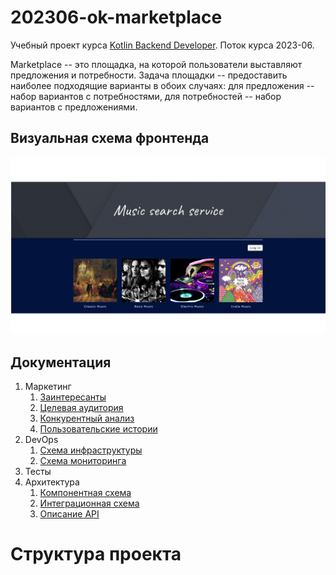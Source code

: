 # 202306-ok-marketplace

Учебный проект курса
[Kotlin Backend Developer](https://otus.ru/lessons/kotlin/?int_source=courses_catalog&int_term=programming).
Поток курса 2023-06.

Marketplace -- это площадка, на которой пользователи выставляют предложения и потребности. Задача
площадки -- предоставить наиболее подходящие варианты в обоих случаях: для предложения -- набор вариантов с
потребностями, для потребностей -- набор вариантов с предложениями.

## Визуальная схема фронтенда

![Макет фронта](imgs/MusicSearchService.png)

## Документация

1. Маркетинг
    1. [Заинтересанты](./docs/01-marketing/01-stakeholders.md)
    2. [Целевая аудитория](./docs/01-marketing/02-target-audience.md)
    3. [Конкурентный анализ](./docs/01-marketing/03-concurrency.md)
    4. [Пользовательские истории](./docs/01-marketing/05-user-stories.md)
2. DevOps
    1. [Схема инфраструктуры](./docs/02-devops/01-infrastruture.md)
    2. [Схема мониторинга](./docs/02-devops/02-monitoring.md)
3. Тесты
4. Архитектура
    1. [Компонентная схема](./docs/04-architecture/01-arch.md)
    2. [Интеграционная схема](./docs/04-architecture/02-integration.md)
    3. [Описание API](./docs/04-architecture/03-api.md)

# Структура проекта

[//]: # (6. [m2l2-testing]&#40;m2l2-testing&#41; - Тестирование проекта, TDD, MDD)

[//]: # ()

[//]: # (## Транспортные модели, API)

[//]: # ()

[//]: # (1. [specs]&#40;specs&#41; - описание API в форме OpenAPI-спецификаций)

[//]: # (2. [ok-marketplace-api-v1-jackson]&#40;ok-marketplace-api-v1-jackson&#41; - Генерация первой версии транспортных модеелй с)

[//]: # (   Jackson)

[//]: # (3. [ok-marketplace-api-v2-kmp]&#40;ok-marketplace-api-v2-kmp&#41; - Генерация второй версии транспортных модеелй с KMP)

[//]: # (4. [ok-marketplace-common]&#40;ok-marketplace-common&#41; - модуль с общими классами для модулей проекта. В частности, там)

[//]: # (   располагаются внутренние модели и контекст.)

[//]: # (5. [ok-marketplace-mappers-v1]&#40;ok-marketplace-mappers-v1&#41; - Мапер между внутренними моделями и моделями API v1)

[//]: # (6. [ok-marketplace-mappers-v2]&#40;ok-marketplace-mappers-v2&#41; - Мапер между внутренними моделями и моделями API v1)

[//]: # ()

[//]: # (## Фреймворки и транспорты)

[//]: # ()

[//]: # (1. [ok-marketplace-app-spring]&#40;ok-marketplace-app-spring&#41; - Приложение на Spring Framework)

[//]: # (1. [ok-marketplace-app-ktor]&#40;ok-marketplace-app-ktor&#41; - Приложение на Ktor JVM/Native)

[//]: # (1. [ok-marketplace-app-knative]&#40;ok-marketplace-app-serverless&#41; - Приложение для Yandex.Cloud lambda)

[//]: # (1. [ok-marketplace-app-rabbit]&#40;ok-marketplace-app-rabbit&#41; - Микросервис на RabbitMQ)

[//]: # (1. [ok-marketplace-app-kafka]&#40;ok-marketplace-app-kafka&#41; - Микросервис на Kafka)

[//]: # ()

[//]: # (## Модули бизнес-логики)

[//]: # ()

[//]: # (1. [ok-marketplace-stubs]&#40;ok-marketplace-stubs&#41; - Стабы для ответов сервиса)

[//]: # (1. [ok-marketplace-biz]&#40;ok-marketplace-biz&#41; - Модуль бизнес-логики приложения)

[//]: # ()

[//]: # (## Хранение, репозитории, базы данных)

[//]: # ()

[//]: # (1. [ok-marketplace-repo-tests]&#40;ok-marketplace-repo-tests&#41; - Базовые тесты для репозиториев всех баз данных)

[//]: # (2. [ok-marketplace-repo-inmemory]&#40;ok-marketplace-repo-inmemory&#41; - Репозиторий на базе кэша в памяти для тестирования)

[//]: # (3. [ok-marketplace-repo-postgresql]&#40;ok-marketplace-repo-postgresql&#41; - Репозиторий на базе PostgreSQL)

[//]: # (4. [ok-marketplace-repo-cassandra]&#40;ok-marketplace-repo-cassandra&#41; - Репозиторий на базе Cassandra)

[//]: # (5. [ok-marketplace-repo-gremlin]&#40;ok-marketplace-repo-gremlin&#41; - Репозиторий на базе Apache TinkerPop Gremlin и ArcadeDb)

[//]: # (### Функции &#40;эндпониты&#41;)

[//]: # ()

[//]: # (1. CRUDS &#40;create, read, update, delete, search&#41; для объявлений &#40;ad&#41;)

[//]: # (1. ad.offers &#40;опционально&#41;)

[//]: # ()

[//]: # (### Описание сущности ad)

[//]: # ()

[//]: # (1. Info)

[//]: # (    1. Title)

[//]: # (    2. Description)

[//]: # (    3. Owner)

[//]: # (    4. Visibility)

[//]: # (2. DealSide: Demand/Proposal)

[//]: # (3. ProductType &#40;гаечный ключ, ...&#41;)

[//]: # (4. ProductId - идентификатор модели товара)

